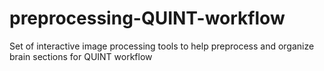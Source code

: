 # preprocessing-QUINT-workflow
Set of interactive image processing tools to help preprocess and organize brain sections for QUINT workflow
